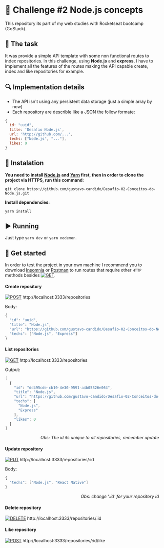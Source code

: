 # :rocket: Challenge #2 Node.js concepts

This repository its part of my web studies with Rocketseat bootcamp (GoStack).





## :pushpin: The task ##
It was provide a simple API template with some non functional routes to index repositories.
In this challenge, using __Node.js__ and __express__, I have to implement all the features of the routes making the API
capable create, index and like repositories for example.






## :mag: Implementation details ##

- The API isn't using any persistent data storage (just a simple array by now)
- Each repository are describle like a JSON the follow
formate:
```javascript
{ 
  id: "uuid", 
  title: 'Desafio Node.js', 
  url: 'http://github.com/...',
  techs: ["Node.js", "..."],
  likes: 0 
}
```







## :wrench: Instalation ##
**You need to install [Node.js](https://nodejs.org/en/download/) 
and [Yarn](https://yarnpkg.com/) first, then in order to clone the project via HTTPS, run this command:**

```git clone https://github.com/gustavo-candido/Desafio-02-Conceitos-do-Node.js.git```

**Install dependencies:**

```yarn install```


## :arrow_forward: Running ##

Just type `yarn dev` or `yarn nodemon`.


## :baby_bottle: Get started ##
In order to test the project in your own machine I recommend you to download 
[Insomnia](https://insomnia.rest/download/) or [Postman](https://www.postman.com/downloads/) to run routes that require
other `HTTP` methods besides [![GET](https://img.shields.io/badge/-GET-purple?style=flat-square)]().

#### Create repository ####
[![POST](https://img.shields.io/badge/-POST-green?style=flat-square)]() http://localhost:3333/repositories

Body:
```javascript
{
  "id": "uuid",
  "title": "Node.js",
  "url": "https://github.com/gustavo-candido/Desafio-02-Conceitos-do-Node.js",
  "techs": ["Node.js", "Express"]
}
```


#### List repositories ####
[![GET](https://img.shields.io/badge/-GET-purple?style=flat-square)]() http://localhost:3333/repositories

Output:
```javascript
[
  {
    "id": "dd495cde-cb10-4e30-9591-a4b05326e064",
    "title": "Node.js",
    "url": "https://github.com/gustavo-candido/Desafio-02-Conceitos-do-Node.js",
    "techs": [
      "Node.js",
      "Express"
    ],
    "likes": 0
  }
]
```
<p align="right" >
 <em> Obs: The id its unique to all repositories, remember update </em>
</p>


#### Update repository ####
[![PUT](https://img.shields.io/badge/-PUT-orange?style=flat-square)]() http://localhost:3333/repositories/:id

Body:
```javascript
{
  "techs": ["Node.js", "React Native"]
}
```
<p align="right" >
 <em> Obs: change ':id' for your repository id  </em>
</p>


#### Delete repository ####
[![DELETE](https://img.shields.io/badge/-DELETE-red?style=flat-square)]() http://localhost:3333/repositories/:id

#### Like repository ####
[![POST](https://img.shields.io/badge/-POST-green?style=flat-square)]() http://localhost:3333/repositories/:id/like
